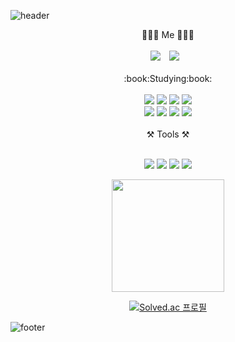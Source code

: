 ![header](https://capsule-render.vercel.app/api?type=waving&color=gradient&height=230&section=header&text=Dongwoo's%20GitHub&fontSize=70&animation=fadeIn)

<div align="center">
🧑🏻‍💻 Me 🧑🏻‍💻 
</div>
<br>
<div align="center">
<a href="https://hits.seeyoufarm.com"><img src="https://hits.seeyoufarm.com/api/count/incr/badge.svg?url=https%3A%2F%2Fgithub.com%2Ffbehddn%2Fhit-counter&count_bg=%233D91C8&title_bg=%23000000&icon=github.svg&icon_color=%23FFFFFF&title=github&edge_flat=false"/></a>
<a href="https://velog.io/@dw_db">
    <img 
        src="http://img.shields.io/badge/-Velog-00EF91?style=flat&logo=Vector Logo Zone&link=https://velog.io/@dwdb"
        style="height : auto; margin-left : 10px; margin-right : 10px;"/>
</a>
</div>
<br>
<div align="center">
:book:Studying:book:
</div>

<br>

<div align="center">
<img src="https://img.shields.io/badge/Java-0064CD?style=flat-square&logo=JAVA&logoColor=white"/>
<img src="https://img.shields.io/badge/Spring-6DB33F?style=flat&logo=Spring&logoColor=white"/>
<img src="https://img.shields.io/badge/Springboot-6DB33F?style=flat&logo=springboot&logoColor=white"/>
<img src="https://img.shields.io/badge/Spring Security-6DB33F?style=flat&logo=SpringSecurity&logoColor=white"/>
<br>
<img src="https://img.shields.io/badge/MySQL-4479A1?style=flat&logo=MySQL&logoColor=white"/>
<img src="https://img.shields.io/badge/JPA-FF00FF?style=flat&logo=&logoColor=white"/>
<img src="https://img.shields.io/badge/Thymeleaf-005F0F?style=flat&logo=thymeleaf&logoColor=white"/>
<img src="https://img.shields.io/badge/Oracle-F80000?style=flat&logo=Oracle&logoColor=white"/>
    
</div>

<br>

<div align="center">
⚒️ Tools ⚒️
</div>
<br>
<div align="center">
    <p>
<img src="https://img.shields.io/badge/IntelliJ IDEA-023070?style=flat&logo=IntelliJ IDEA&logoColor=white"/>
<img src="https://img.shields.io/badge/Visual Studio Code-007ACC?style=flat&logo=Visual Studio Code&logoColor=white"/>
<img src="https://img.shields.io/badge/DBeaver-382923?style=flat&logo=DBeaver&logoColor=white"/>
<img src="https://img.shields.io/badge/Eclipse IDE-2C2255?style=flat&logo=Eclipse&logoColor=white"/>
  
</div>

<div align="center">
    
<img align="center" style="height:180px" src="https://github-readme-stats.vercel.app/api/top-langs/?username=fbehddn&layout=compact&theme=github_dark&hide_border=true" /></a> 

[![Solved.ac 프로필](http://mazassumnida.wtf/api/v2/generate_badge?boj=2000ydw)](https://solved.ac/2000ydw)
</div>




![footer](https://capsule-render.vercel.app/api?type=waving&color=gradient&animation=fadeIn&section=footer)

   




